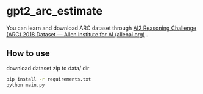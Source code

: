 # gpt2_arc_estimate

You can learn and download ARC dataset through [AI2 Reasoning Challenge (ARC) 2018 Dataset — Allen Institute for AI (allenai.org)](https://allenai.org/data/arc) .

## How to use

download dataset zip to data/ dir 

```bash
pip install -r requirements.txt
python main.py
```